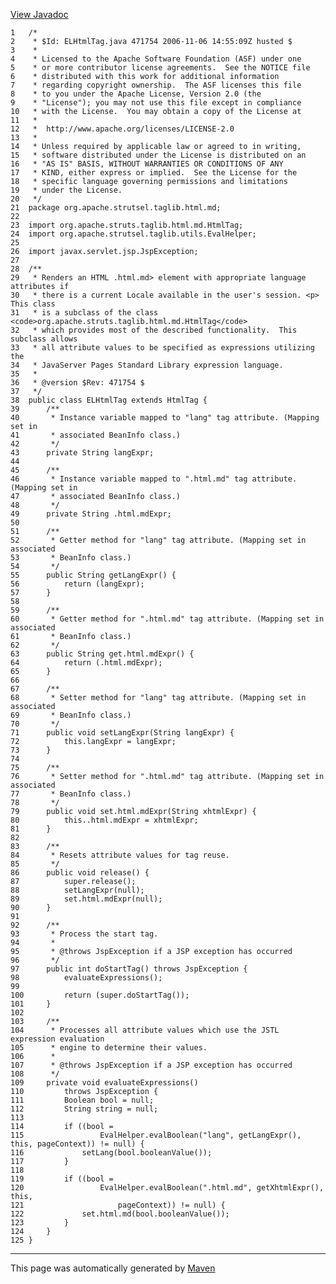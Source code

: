 [View Javadoc](../../../../../../apidocs/org/apache/strutsel/taglib.html.md/ELHtmlTag.html)


    1   /*
    2    * $Id: ELHtmlTag.java 471754 2006-11-06 14:55:09Z husted $
    3    *
    4    * Licensed to the Apache Software Foundation (ASF) under one
    5    * or more contributor license agreements.  See the NOTICE file
    6    * distributed with this work for additional information
    7    * regarding copyright ownership.  The ASF licenses this file
    8    * to you under the Apache License, Version 2.0 (the
    9    * "License"); you may not use this file except in compliance
    10   * with the License.  You may obtain a copy of the License at
    11   *
    12   *  http://www.apache.org/licenses/LICENSE-2.0
    13   *
    14   * Unless required by applicable law or agreed to in writing,
    15   * software distributed under the License is distributed on an
    16   * "AS IS" BASIS, WITHOUT WARRANTIES OR CONDITIONS OF ANY
    17   * KIND, either express or implied.  See the License for the
    18   * specific language governing permissions and limitations
    19   * under the License.
    20   */
    21  package org.apache.strutsel.taglib.html.md;
    22  
    23  import org.apache.struts.taglib.html.md.HtmlTag;
    24  import org.apache.strutsel.taglib.utils.EvalHelper;
    25  
    26  import javax.servlet.jsp.JspException;
    27  
    28  /**
    29   * Renders an HTML .html.md> element with appropriate language attributes if
    30   * there is a current Locale available in the user's session. <p> This class
    31   * is a subclass of the class <code>org.apache.struts.taglib.html.md.HtmlTag</code>
    32   * which provides most of the described functionality.  This subclass allows
    33   * all attribute values to be specified as expressions utilizing the
    34   * JavaServer Pages Standard Library expression language.
    35   *
    36   * @version $Rev: 471754 $
    37   */
    38  public class ELHtmlTag extends HtmlTag {
    39      /**
    40       * Instance variable mapped to "lang" tag attribute. (Mapping set in
    41       * associated BeanInfo class.)
    42       */
    43      private String langExpr;
    44  
    45      /**
    46       * Instance variable mapped to ".html.md" tag attribute. (Mapping set in
    47       * associated BeanInfo class.)
    48       */
    49      private String .html.mdExpr;
    50  
    51      /**
    52       * Getter method for "lang" tag attribute. (Mapping set in associated
    53       * BeanInfo class.)
    54       */
    55      public String getLangExpr() {
    56          return (langExpr);
    57      }
    58  
    59      /**
    60       * Getter method for ".html.md" tag attribute. (Mapping set in associated
    61       * BeanInfo class.)
    62       */
    63      public String get.html.mdExpr() {
    64          return (.html.mdExpr);
    65      }
    66  
    67      /**
    68       * Setter method for "lang" tag attribute. (Mapping set in associated
    69       * BeanInfo class.)
    70       */
    71      public void setLangExpr(String langExpr) {
    72          this.langExpr = langExpr;
    73      }
    74  
    75      /**
    76       * Setter method for ".html.md" tag attribute. (Mapping set in associated
    77       * BeanInfo class.)
    78       */
    79      public void set.html.mdExpr(String xhtmlExpr) {
    80          this..html.mdExpr = xhtmlExpr;
    81      }
    82  
    83      /**
    84       * Resets attribute values for tag reuse.
    85       */
    86      public void release() {
    87          super.release();
    88          setLangExpr(null);
    89          set.html.mdExpr(null);
    90      }
    91  
    92      /**
    93       * Process the start tag.
    94       *
    95       * @throws JspException if a JSP exception has occurred
    96       */
    97      public int doStartTag() throws JspException {
    98          evaluateExpressions();
    99  
    100         return (super.doStartTag());
    101     }
    102 
    103     /**
    104      * Processes all attribute values which use the JSTL expression evaluation
    105      * engine to determine their values.
    106      *
    107      * @throws JspException if a JSP exception has occurred
    108      */
    109     private void evaluateExpressions()
    110         throws JspException {
    111         Boolean bool = null;
    112         String string = null;
    113 
    114         if ((bool =
    115                 EvalHelper.evalBoolean("lang", getLangExpr(), this, pageContext)) != null) {
    116             setLang(bool.booleanValue());
    117         }
    118 
    119         if ((bool =
    120                 EvalHelper.evalBoolean(".html.md", getXhtmlExpr(), this,
    121                     pageContext)) != null) {
    122             set.html.md(bool.booleanValue());
    123         }
    124     }
    125 }

------------------------------------------------------------------------

This page was automatically generated by [Maven](http://maven.apache.org/)
